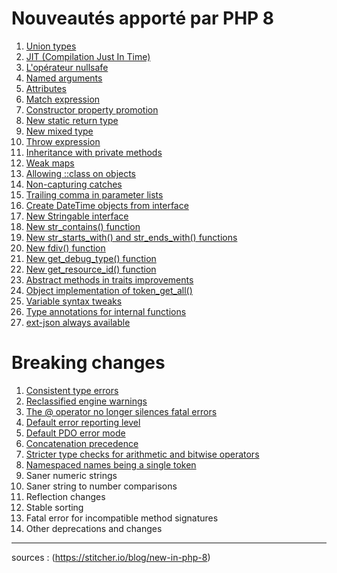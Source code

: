 # Nouveautés apporté par PHP 8

1. [Union types](./union_types.md)
2. [JIT (Compilation Just In Time)](./jit.md)
3. [L'opérateur nullsafe](./nullsafe_operator.md)
4. [Named arguments](./named_argument.md)
5. [Attributes](./attributes.md)
6. [Match expression](./match_expression.md)
7. [Constructor property promotion](./constructor_property_promotion.md)
8. [New static return type](./static_return_type.md)
9. [New mixed type](./mixed_type.md)
10. [Throw expression](./throw_expression.md)
11. [Inheritance with private methods](./inheritance_with_private_methods.md)
12. [Weak maps](./weak_maps.md)
13. [Allowing ::class on objects](./allowing_class_on_objects.md)
14. [Non-capturing catches](./non_capturing_catches.md)
15. [Trailing comma in parameter lists](./trailing_comma_in_parameter_lists.md)
16. [Create DateTime objects from interface](./create_datetime_from_interface.md)
17. [New Stringable interface](./stringable_interface.md)
18. [New str_contains() function](./str_contains_function.md)
19. [New str_starts_with() and str_ends_with() functions](./str_start_with_and_str_end_with_functions.md)
20. [New fdiv() function](./fdiv_function.md)
21. [New get_debug_type() function](./get_debug_type_function.md)
22. [New get_resource_id() function](./get_resource_id_function.md)
23. [Abstract methods in traits improvements](./abstract_methods_in_trait.md)
24. [Object implementation of token_get_all()](./token_get_all.md)
25. [Variable syntax tweaks](variable_syntax_tweaks.md)
26. [Type annotations for internal functions](type_annotation_for_iternal_functions.md)
27. [ext-json always available](ext_json_always_available.md)

# Breaking changes

1. [Consistent type errors](./breaking_changes/consistent_type_errors.md)
2. [Reclassified engine warnings](./breaking_changes/reclassified_engine_warnings.md)
3. [The @ operator no longer silences fatal errors](./breaking_changes/@_operator_no_longer_silences_fatal_errors.md)
4. [Default error reporting level](./breaking_changes/default_error_reporting.md)
5. [Default PDO error mode](./breaking_changes/default_pdo_error_mode.md)
6. [Concatenation precedence](./breaking_changes/concatenation_precedence.md)
7. [Stricter type checks for arithmetic and bitwise operators](./breaking_changes/stricter_type_checks_for_arithmetic_and_bitwise_operators.md)
8. [Namespaced names being a single token](./breaking_changes/namespaced_names_being_a_single_token.md)
9. Saner numeric strings
10. Saner string to number comparisons
11. Reflection changes
12. Stable sorting
13. Fatal error for incompatible method signatures
14. Other deprecations and changes

---
sources : (https://stitcher.io/blog/new-in-php-8)

